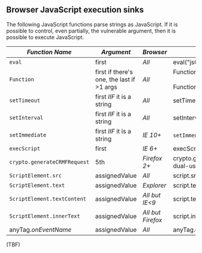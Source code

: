 ## Browser JavaScript execution sinks
The following JavaScript functions parse strings as JavaScript. If it is possible to control, even partially, the vulnerable argument, then it is possible to execute JavaScript.

| *Function Name* | *Argument* | *Browser* | Example |
|-----------------|------------|-----------|---------|
| `eval` | first | *All* | eval("jsCode"+**usercontrolledVal** ) |
| `Function` | first if there's one, the last if >1 args | *All* | Function("jsCode"+**usercontrolledVal** ) ,<br><br> Function("arg","arg2","jsCode"+**usercontrolledVal** ) |
| `setTimeout` |  first <span title="if and only if">_IIF_</span> it is a string   | *All* | setTimeout("jsCode"+**usercontrolledVal** ,timeMs) |
| `setInterval` |  first <span title="if and only if">_IIF_</span> it is a string | *All* | setInterval("jsCode"+**usercontrolledVal** ,timMs) |
| `setImmediate` |  first <span title="if and only if">_IIF_</span> it is a string | *IE 10+* | `setImmediate`("jsCode"+**usercontrolledVal** ) |
| `execScript` |  first | *IE 6+* | execScript("jsCode"+**usercontrolledVal** ,"JScript") |
| `crypto.generateCRMFRequest` | 5th | *Firefox 2+* | crypto.generateCRMFRequest('CN=0',0,0,null,'jsCode'+**usercontrolledVal**,384,null,'rsa-dual-use') |
| `ScriptElement.src` | assignedValue | *All* | script.src =  **usercontrolledVal**  |
| `ScriptElement.text` | assignedValue | *Explorer* | script.text = 'jsCode'+**usercontrolledVal**  |
| `ScriptElement.textContent` | assignedValue | *All but IE<9* | script.textContent = 'jsCode'+**usercontrolledVal**  |
| `ScriptElement.innerText` | assignedValue | *All but Firefox* | script.innerText = 'jsCode'+**usercontrolledVal**  |
| anyTag.*onEventName* | assignedValue | *All* | anyTag.onclick = 'jsCode'+**usercontrolledVal**  |

(TBF)
